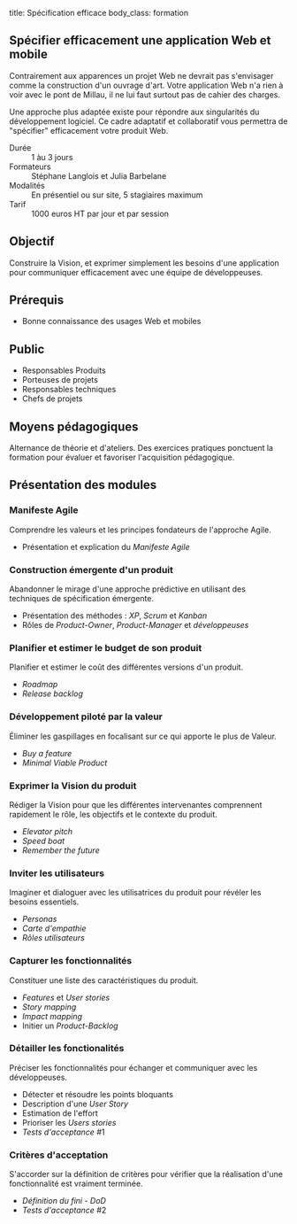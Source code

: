 title: Spécification efficace
body_class: formation

## Spécifier efficacement une application Web et mobile

Contrairement aux apparences un projet Web ne devrait pas s'envisager comme la construction d'un ouvrage d'art.
Votre application Web n'a rien à voir avec le pont de Millau, il ne lui faut surtout pas de cahier des charges.

Une approche plus adaptée existe pour répondre aux singularités du développement logiciel. Ce cadre adaptatif et collaboratif vous permettra de "spécifier" efficacement votre produit Web.

<dl class="tbl">
  <dt>Durée</dt>
  <dd>1 àu 3 jours</dd>
  <dt>Formateurs</dt>
  <dd>Stéphane Langlois et Julia Barbelane</dd>
  <dt>Modalités</dt>
  <dd>En présentiel ou sur site, 5 stagiaires maximum</dd>
  <dt>Tarif</dt>
  <dd>1000 euros HT par jour et par session</dd>
</dl>

## Objectif
Construire la Vision, et exprimer simplement les besoins d'une application pour communiquer efficacement avec une équipe de développeuses.

## Prérequis
* Bonne connaissance des usages Web et mobiles

## Public
* Responsables Produits
* Porteuses de projets
* Responsables techniques
* Chefs de projets

## Moyens pédagogiques
Alternance de théorie et d'ateliers. Des exercices pratiques ponctuent la formation pour évaluer et favoriser l'acquisition pédagogique.

## Présentation des modules

### Manifeste Agile
Comprendre les valeurs et les principes fondateurs de l'approche Agile.

* Présentation et explication du *Manifeste Agile*

### Construction émergente d'un produit
Abandonner le mirage d'une approche prédictive en utilisant des techniques de spécification émergente.

* Présentation des méthodes : *XP*, *Scrum* et *Kanban*
* Rôles de *Product-Owner*, *Product-Manager* et *développeuses*

### Planifier et estimer le budget de son produit
Planifier et estimer le coût des différentes versions d'un produit.

* *Roadmap*
* *Release backlog*

### Développement piloté par la valeur
Éliminer les gaspillages en focalisant sur ce qui apporte le plus de Valeur.

* *Buy a feature*
* *Minimal Viable Product*

### Exprimer la Vision du produit
Rédiger la Vision pour que les différentes intervenantes comprennent rapidement le rôle, les objectifs et le contexte du produit.

* *Elevator pitch*
* *Speed boat*
* *Remember the future*

### Inviter les utilisateurs
Imaginer et dialoguer avec les utilisatrices du produit pour révéler les besoins essentiels.

* *Personas*
* *Carte d'empathie*
* *Rôles utilisateurs*

### Capturer les fonctionnalités
Constituer une liste des caractéristiques du produit.

* *Features* et *User stories*
* *Story mapping*
* *Impact mapping*
* Initier un *Product-Backlog*

### Détailler les fonctionalités
Préciser les fonctionnalités pour échanger et communiquer avec les développeuses.

* Détecter et résoudre les points bloquants
* Description d'une *User Story*
* Estimation de l'effort
* Prioriser les *Users stories*
* *Tests d'acceptance* #1

### Critères d'acceptation
S'accorder sur la définition de critères pour vérifier que la réalisation d'une fonctionnalité est vraiment terminée.

* *Définition du fini* - *DoD*
* *Tests d'acceptance* #2
